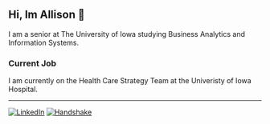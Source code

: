 ## Hi, Im Allison 👋

I am a senior at The University of Iowa studying Business Analytics and Information Systems.

### Current Job

I am currently on the Health Care Strategy Team at the Univeristy of Iowa Hospital.

---
[![LinkedIn](https://img.shields.io/badge/LinkedIn-Connect-blue?style=for-the-badge&logo=linkedin)](https://www.linkedin.com/in/allison-elmore/)
[![Handshake](https://img.shields.io/badge/Handshake-Profile-blue?style=for-the-badge)](https://app.joinhandshake.com/profiles/nxuk8u)

<!--
**amelmore14/amelmore14** is a ✨ _special_ ✨ repository because its `README.md` (this file) appears on your GitHub profile.

Here are some ideas to get you started:

- 🔭 I’m currently working on ...
- 🌱 I’m currently learning ...
- 👯 I’m looking to collaborate on ...
- 🤔 I’m looking for help with ...
- 💬 Ask me about ...
- 📫 How to reach me: ...
- 😄 Pronouns: ...
- ⚡ Fun fact: ...
-->
